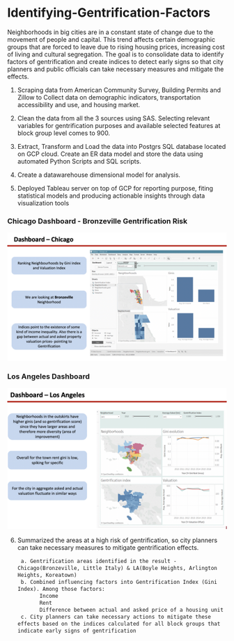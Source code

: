 # Identifying-Gentrification-Factors

Neighborhoods in big cities are in a constant state of change due to the movement of people and capital. This trend affects certain demographic groups that are forced to leave due to rising housing prices, increasing cost of living and cultural segregation. The goal is to consolidate data to identify factors of gentrification and create indices to detect early signs so that city planners and public officials can take necessary measures and mitigate the effects.

1. Scraping data from American Community Survey, Building Permits and Zillow to Collect data on demographic indicators, transportation accessibility and use, and housing market.

2. Clean the data from all the 3 sources using SAS. Selecting relevant variables for gentrification purposes and available selected features at block group level comes to 900.

3. Extract, Transform and Load the data into Postgrs SQL database located on GCP cloud. Create an ER data model and store the data using automated Python Scripts and SQL scripts.

4. Create a datawarehouse dimensional model for analysis.

5. Deployed Tableau server on top of GCP for reporting purpose, fiting statistical models and producing actionable insights through data visualization tools
### Chicago Dashboard - Bronzeville Gentrification Risk
![Alt text](Chicago%20Bronzeville%20Gentrificatiom%20Risk.png?raw=true "Chicago Bronzeville Gentrificatiom Risk.png")

### Los Angeles Dashboard
![Alt text](Los%20Angeles%20Dashboard.png?raw=true "Los Angeles Dashboard.png")

6. Summarized the areas at a high risk of gentrification, so city planners can take necessary measures to mitigate gentrification effects. 
         
        a. Gentrification areas identified in the result - Chicago(Bronzeville, Little Italy) & LA(Boyle Heights, Arlington     Heights, Koreatown)
        b. Combined influencing factors into Gentrification Index (Gini Index). Among those factors: 
              Income
              Rent
              Difference between actual and asked price of a housing unit
        c. City planners can take necessary actions to mitigate these effects based on the indices calculated for all block groups that indicate early signs of gentrification
